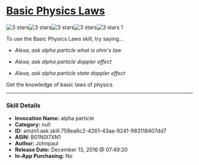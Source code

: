 # [Basic Physics Laws](http://alexa.amazon.com/#skills/amzn1.ask.skill.758ea6c2-4261-43aa-9241-983118407dd7)
![3 stars](../../images/ic_star_black_18dp_1x.png)![3 stars](../../images/ic_star_black_18dp_1x.png)![3 stars](../../images/ic_star_black_18dp_1x.png)![3 stars](../../images/ic_star_border_black_18dp_1x.png)![3 stars](../../images/ic_star_border_black_18dp_1x.png) 1

To use the Basic Physics Laws skill, try saying...

* *Alexa, ask alpha particle what is ohm's law*

* *Alexa, ask alpha particle doppler effect*

* *Alexa, ask alpha particle state doppler effect*

Get the knowledge of  basic laws of physics

***

### Skill Details

* **Invocation Name:** alpha particle
* **Category:** null
* **ID:** amzn1.ask.skill.758ea6c2-4261-43aa-9241-983118407dd7
* **ASIN:** B01N0I7XN1
* **Author:** Johnpaul
* **Release Date:** December 13, 2016 @ 07:49:20
* **In-App Purchasing:** No
